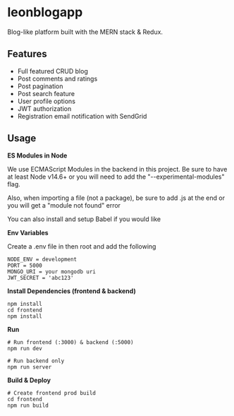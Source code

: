 # leonblogapp
Blog-like platform built with the MERN stack & Redux.
## Features
* Full featured CRUD blog
* Post comments and ratings
* Post pagination
* Post search feature
* User profile options
* JWT authorization
* Registration email notification with SendGrid
## Usage
**ES Modules in Node**

We use ECMAScript Modules in the backend in this project. Be sure to have at least Node v14.6+ or you will need to add the "--experimental-modules" flag.

Also, when importing a file (not a package), be sure to add .js at the end or you will get a "module not found" error

You can also install and setup Babel if you would like

**Env Variables**

Create a .env file in then root and add the following
```
NODE_ENV = development
PORT = 5000
MONGO_URI = your mongodb uri
JWT_SECRET = 'abc123'
```
**Install Dependencies (frontend & backend)**
```
npm install
cd frontend
npm install
```
**Run**
```
# Run frontend (:3000) & backend (:5000)
npm run dev

# Run backend only
npm run server
```
**Build & Deploy**
```
# Create frontend prod build
cd frontend
npm run build
```
